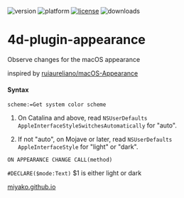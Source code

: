 ![version](https://img.shields.io/badge/version-19%2B-5682DF)
![platform](https://img.shields.io/static/v1?label=platform&message=mac-intel%20|%20mac-arm&color=blue)
[![license](https://img.shields.io/github/license/miyako/4d-plugin-appearance)](LICENSE)
![downloads](https://img.shields.io/github/downloads/miyako/4d-plugin-appearance/total)

# 4d-plugin-appearance
Observe changes for the macOS appearance

inspired by [ruiaureliano/macOS-Appearance](https://github.com/ruiaureliano/macOS-Appearance)

#### Syntax

```4d
scheme:=Get system color scheme
```

1. On Catalina and above, read `NSUserDefaults` `AppleInterfaceStyleSwitchesAutomatically` for "auto".

2. If not "auto", on Mojave or later, read `NSUserDefaults` `AppleInterfaceStyle` for "light" or "dark".

```4d
ON APPEARANCE CHANGE CALL(method)
```

`#DECLARE($mode:Text)` $1 is either light or dark

[miyako.github.io](https://miyako.github.io/2022/04/29/scheme-notification.html)
